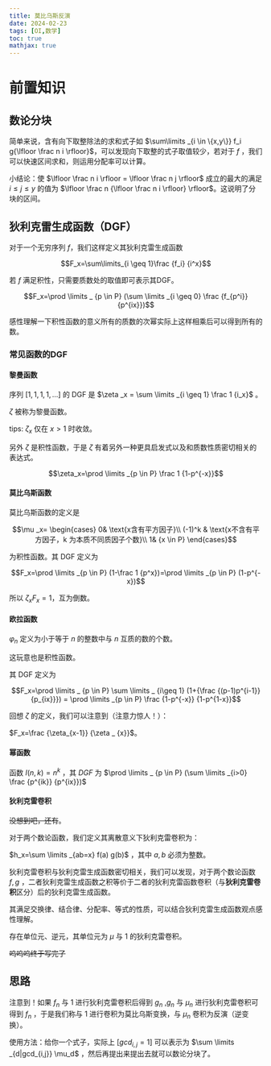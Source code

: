 ```yaml
---
title: 莫比乌斯反演
date: 2024-02-23
tags: [OI,数学]
toc: true
mathjax: true
---
```


# 前置知识

## 数论分块

简单来说，含有向下取整除法的求和式子如 $\sum\limits _{i \in \{x,y\}} f_i g{\lfloor \frac n i \rfloor}$，可以发现向下取整的式子取值较少，若对于 $f$ ，我们可以快速区间求和，则运用分配率可以计算。

小结论：使 $\lfloor \frac n i \rfloor = \lfloor \frac n j \rfloor$ 成立的最大的满足 $i \leq j \leq y$ 的值为 $\lfloor \frac n {\lfloor \frac n i \rfloor} \rfloor$。这说明了分块的区间。

## 狄利克雷生成函数（DGF）


对于一个无穷序列 $f$，我们这样定义其狄利克雷生成函数 

$$F_x=\sum\limits_{i \geq 1}\frac {f_i} {i^x}$$

若 $f$ 满足积性，只需要质数处的取值即可表示其DGF。

$$F_x=\prod \limits _ {p \in P} (\sum \limits _{i \geq 0} \frac {f_{p^i}} {p^{ix}})$$ 

感性理解一下积性函数的意义所有的质数的次幂实际上这样相乘后可以得到所有的数。

### 常见函数的DGF

#### 黎曼函数

序列 $[1,1,1,1,...]$ 的 DGF 是 $\zeta _x = \sum \limits _{i \geq 1} \frac 1 {i_x}$ 。

$\zeta$ 被称为黎曼函数。

tips: $\zeta _x$ 仅在 $x > 1$ 时收敛。

另外 $\zeta$ 是积性函数，于是 $\zeta$ 有着另外一种更具启发式以及和质数性质密切相关的表达式。

$$\zeta_x=\prod \limits _{p \in P} \frac 1 {1-p^{-x}}$$ 

#### 莫比乌斯函数

莫比乌斯函数的定义是


$$\mu _x=
\begin{cases}
0& \text{x含有平方因子}\\
(-1)^k & \text{x不含有平方因子，k 为本质不同质因子个数}\\
1& {x \in P}
\end{cases}$$

为积性函数。其 DGF 定义为

$$F_x=\prod \limits _{p \in P} (1-\frac 1 {p^x})=\prod \limits _{p \in P} (1-p^{-x})$$

所以 $\zeta_xF_x=1$，互为倒数。

#### 欧拉函数

$\varphi_n$ 定义为小于等于 $n$ 的整数中与 $n$ 互质的数的个数。

这玩意也是积性函数。

其 DGF 定义为 

$$F_x=\prod \limits _ {p \in P} \sum \limits _ {i\geq 1} (1+{\frac {(p-1)p^{i-1}}{p_{ix}}}) = \prod \limits _{p \in P} \frac {1-p^{-x}} {1-p^{1-x}}$$

回想 $\zeta$ 的定义，我们可以注意到（注意力惊人！）：

$F_x=\frac {\zeta_{x-1}} {\zeta _ {x}}$。

#### 幂函数

函数 $I(n,k) = n^k$ ，其 $DGF$ 为 $\prod \limits _ {p \in P} (\sum \limits _{i>0} \frac {p^{ik}} {p^{ix}})$ 


#### 狄利克雷卷积

~~没想到吧，还有~~。

对于两个数论函数，我们定义其离散意义下狄利克雷卷积为：

$h_x=\sum \limits _{ab=x} f(a) g(b)$ ，其中 $a,b$ 必须为整数。

狄利克雷卷积与狄利克雷生成函数密切相关，我们可以发现，对于两个数论函数 $f,g$ ，二者狄利克雷生成函数之积等价于二者的狄利克雷函数卷积（与**狄利克雷卷积**区分）后的狄利克雷生成函数。

其满足交换律、结合律、分配率、等式的性质，可以结合狄利克雷生成函数观点感性理解。

存在单位元、逆元，其单位元为 $\mu$ 与 $1$ 的狄利克雷卷积。

~~呜呜呜终于写完了~~

## 思路

注意到！如果 $f_n$ 与 $1$ 进行狄利克雷卷积后得到 $g_n$ ,$g_n$ 与 $\mu _n$ 进行狄利克雷卷积可得到 $f_n$ ，于是我们称与 $1$ 进行卷积为莫比乌斯变换，与 $\mu_n$ 卷积为反演（逆变换）。

使用方法：给你一个式子，实际上 $[gcd_{i,j}=1]$ 可以表示为 $\sum \limits _{d|gcd_{i,j}} \mu_d$ ，然后再提出来提出去就可以数论分块了。


